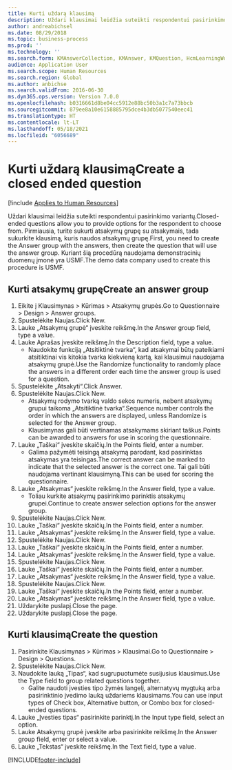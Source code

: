 ```yaml
---
title: Kurti uždarą klausimą
description: Uždari klausimai leidžia suteikti respondentui pasirinkimo variantų.
author: andreabichsel
ms.date: 08/29/2018
ms.topic: business-process
ms.prod: ''
ms.technology: ''
ms.search.form: KMAnswerCollection, KMAnswer, KMQuestion, HcmLearningWorkspace
audience: Application User
ms.search.scope: Human Resources
ms.search.region: Global
ms.author: anbichse
ms.search.validFrom: 2016-06-30
ms.dyn365.ops.version: Version 7.0.0
ms.openlocfilehash: b0316661d8be04cc5912e88bc50b3a1c7a73bbcb
ms.sourcegitcommit: 879ee8a10e6158885795dce4b3db5077540eec41
ms.translationtype: HT
ms.contentlocale: lt-LT
ms.lasthandoff: 05/18/2021
ms.locfileid: "6056689"
---
```

# <a name="create-a-closed-ended-question"></a><span data-ttu-id="f4ff4-103">Kurti uždarą klausimą</span><span class="sxs-lookup"><span data-stu-id="f4ff4-103">Create a closed ended question</span></span>

[!include [Applies to Human Resources](../includes/applies-to-hr.md)]



<span data-ttu-id="f4ff4-104">Uždari klausimai leidžia suteikti respondentui pasirinkimo variantų.</span><span class="sxs-lookup"><span data-stu-id="f4ff4-104">Closed-ended questions allow you to provide options for the respondent to choose from.</span></span> <span data-ttu-id="f4ff4-105">Pirmiausia, turite sukurti atsakymų grupę su atsakymais, tada sukurkite klausimą, kuris naudos atsakymų grupę.</span><span class="sxs-lookup"><span data-stu-id="f4ff4-105">First, you need to create the Answer group with the answers, then create the question that will use the answer group.</span></span> <span data-ttu-id="f4ff4-106">Kuriant šią procedūrą naudojama demonstracinių duomenų įmonė yra USMF.</span><span class="sxs-lookup"><span data-stu-id="f4ff4-106">The demo data company used to create this procedure is USMF.</span></span>


## <a name="create-an-answer-group"></a><span data-ttu-id="f4ff4-107">Kurti atsakymų grupę</span><span class="sxs-lookup"><span data-stu-id="f4ff4-107">Create an answer group</span></span>
1. <span data-ttu-id="f4ff4-108">Eikite į Klausimynas > Kūrimas > Atsakymų grupės.</span><span class="sxs-lookup"><span data-stu-id="f4ff4-108">Go to Questionnaire > Design > Answer groups.</span></span>
2. <span data-ttu-id="f4ff4-109">Spustelėkite Naujas.</span><span class="sxs-lookup"><span data-stu-id="f4ff4-109">Click New.</span></span>
3. <span data-ttu-id="f4ff4-110">Lauke „Atsakymų grupė“ įveskite reikšmę.</span><span class="sxs-lookup"><span data-stu-id="f4ff4-110">In the Answer group field, type a value.</span></span>
4. <span data-ttu-id="f4ff4-111">Lauke Aprašas įveskite reikšmę.</span><span class="sxs-lookup"><span data-stu-id="f4ff4-111">In the Description field, type a value.</span></span>
    * <span data-ttu-id="f4ff4-112">Naudokite funkciją „Atsitiktinė tvarka“, kad atsakymai būtų pateikiami atsitiktinai vis kitokia tvarka kiekvieną kartą, kai klausimui naudojama atsakymų grupė.</span><span class="sxs-lookup"><span data-stu-id="f4ff4-112">Use the Randomize functionality to randomly place the answers in a different order each time the answer group is used for a question.</span></span>  
5. <span data-ttu-id="f4ff4-113">Spustelėkite „Atsakyti“.</span><span class="sxs-lookup"><span data-stu-id="f4ff4-113">Click Answer.</span></span>
6. <span data-ttu-id="f4ff4-114">Spustelėkite Naujas.</span><span class="sxs-lookup"><span data-stu-id="f4ff4-114">Click New.</span></span>
    * <span data-ttu-id="f4ff4-115">Atsakymų rodymo tvarką valdo sekos numeris, nebent atsakymų grupui taikoma „Atsitiktinė tvarka“.</span><span class="sxs-lookup"><span data-stu-id="f4ff4-115">Sequence number controls the order in which the answers are displayed, unless Randomize is selected for the Answer group.</span></span>  
    * <span data-ttu-id="f4ff4-116">Klausimynas gali būti vertinamas atsakymams skiriant taškus.</span><span class="sxs-lookup"><span data-stu-id="f4ff4-116">Points can be awarded to answers for use in scoring the questionnaire.</span></span>  
7. <span data-ttu-id="f4ff4-117">Lauke „Taškai“ įveskite skaičių.</span><span class="sxs-lookup"><span data-stu-id="f4ff4-117">In the Points field, enter a number.</span></span>
    * <span data-ttu-id="f4ff4-118">Galima pažymėti teisingą atsakymą parodant, kad pasirinktas atsakymas yra teisingas.</span><span class="sxs-lookup"><span data-stu-id="f4ff4-118">The correct answer can be marked to indicate that the selected answer is the correct one.</span></span> <span data-ttu-id="f4ff4-119">Tai gali būti naudojama vertinant klausimyną.</span><span class="sxs-lookup"><span data-stu-id="f4ff4-119">This can be used for scoring the questionnaire.</span></span>  
8. <span data-ttu-id="f4ff4-120">Lauke „Atsakymas“ įveskite reikšmę.</span><span class="sxs-lookup"><span data-stu-id="f4ff4-120">In the Answer field, type a value.</span></span>
    * <span data-ttu-id="f4ff4-121">Toliau kurkite atsakymų pasirinkimo parinktis atsakymų grupei.</span><span class="sxs-lookup"><span data-stu-id="f4ff4-121">Continue to create answer selection options for the answer group.</span></span>  
9. <span data-ttu-id="f4ff4-122">Spustelėkite Naujas.</span><span class="sxs-lookup"><span data-stu-id="f4ff4-122">Click New.</span></span>
10. <span data-ttu-id="f4ff4-123">Lauke „Taškai“ įveskite skaičių.</span><span class="sxs-lookup"><span data-stu-id="f4ff4-123">In the Points field, enter a number.</span></span>
11. <span data-ttu-id="f4ff4-124">Lauke „Atsakymas“ įveskite reikšmę.</span><span class="sxs-lookup"><span data-stu-id="f4ff4-124">In the Answer field, type a value.</span></span>
12. <span data-ttu-id="f4ff4-125">Spustelėkite Naujas.</span><span class="sxs-lookup"><span data-stu-id="f4ff4-125">Click New.</span></span>
13. <span data-ttu-id="f4ff4-126">Lauke „Taškai“ įveskite skaičių.</span><span class="sxs-lookup"><span data-stu-id="f4ff4-126">In the Points field, enter a number.</span></span>
14. <span data-ttu-id="f4ff4-127">Lauke „Atsakymas“ įveskite reikšmę.</span><span class="sxs-lookup"><span data-stu-id="f4ff4-127">In the Answer field, type a value.</span></span>
15. <span data-ttu-id="f4ff4-128">Spustelėkite Naujas.</span><span class="sxs-lookup"><span data-stu-id="f4ff4-128">Click New.</span></span>
16. <span data-ttu-id="f4ff4-129">Lauke „Taškai“ įveskite skaičių.</span><span class="sxs-lookup"><span data-stu-id="f4ff4-129">In the Points field, enter a number.</span></span>
17. <span data-ttu-id="f4ff4-130">Lauke „Atsakymas“ įveskite reikšmę.</span><span class="sxs-lookup"><span data-stu-id="f4ff4-130">In the Answer field, type a value.</span></span>
18. <span data-ttu-id="f4ff4-131">Spustelėkite Naujas.</span><span class="sxs-lookup"><span data-stu-id="f4ff4-131">Click New.</span></span>
19. <span data-ttu-id="f4ff4-132">Lauke „Taškai“ įveskite skaičių.</span><span class="sxs-lookup"><span data-stu-id="f4ff4-132">In the Points field, enter a number.</span></span>
20. <span data-ttu-id="f4ff4-133">Lauke „Atsakymas“ įveskite reikšmę.</span><span class="sxs-lookup"><span data-stu-id="f4ff4-133">In the Answer field, type a value.</span></span>
21. <span data-ttu-id="f4ff4-134">Uždarykite puslapį.</span><span class="sxs-lookup"><span data-stu-id="f4ff4-134">Close the page.</span></span>
22. <span data-ttu-id="f4ff4-135">Uždarykite puslapį.</span><span class="sxs-lookup"><span data-stu-id="f4ff4-135">Close the page.</span></span>

## <a name="create-the-question"></a><span data-ttu-id="f4ff4-136">Kurti klausimą</span><span class="sxs-lookup"><span data-stu-id="f4ff4-136">Create the question</span></span>
1. <span data-ttu-id="f4ff4-137">Pasirinkite Klausimynas > Kūrimas > Klausimai.</span><span class="sxs-lookup"><span data-stu-id="f4ff4-137">Go to Questionnaire > Design > Questions.</span></span>
2. <span data-ttu-id="f4ff4-138">Spustelėkite Naujas.</span><span class="sxs-lookup"><span data-stu-id="f4ff4-138">Click New.</span></span>
3. <span data-ttu-id="f4ff4-139">Naudokite lauką „Tipas“, kad sugrupuotumėte susijusius klausimus.</span><span class="sxs-lookup"><span data-stu-id="f4ff4-139">Use the Type field to group related questions together.</span></span>
    * <span data-ttu-id="f4ff4-140">Galite naudoti įvesties tipo žymės langelį, alternatyvų mygtuką arba pasirinktinio įvedimo lauką uždariems klausimams.</span><span class="sxs-lookup"><span data-stu-id="f4ff4-140">You can use input types of Check box, Alternative button, or Combo box for closed-ended questions.</span></span>  
4. <span data-ttu-id="f4ff4-141">Lauke „Įvesties tipas“ pasirinkite parinktį.</span><span class="sxs-lookup"><span data-stu-id="f4ff4-141">In the Input type field, select an option.</span></span>
5. <span data-ttu-id="f4ff4-142">Lauke Atsakymų grupė įveskite arba pasirinkite reikšmę.</span><span class="sxs-lookup"><span data-stu-id="f4ff4-142">In the Answer group field, enter or select a value.</span></span>
6. <span data-ttu-id="f4ff4-143">Lauke „Tekstas“ įveskite reikšmę.</span><span class="sxs-lookup"><span data-stu-id="f4ff4-143">In the Text field, type a value.</span></span>



[!INCLUDE[footer-include](../includes/footer-banner.md)]